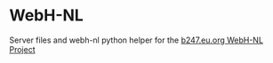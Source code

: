 # WebH-NL

Server files and webh-nl python helper for the [b247.eu.org WebH-NL Project](https://www.google.com)
